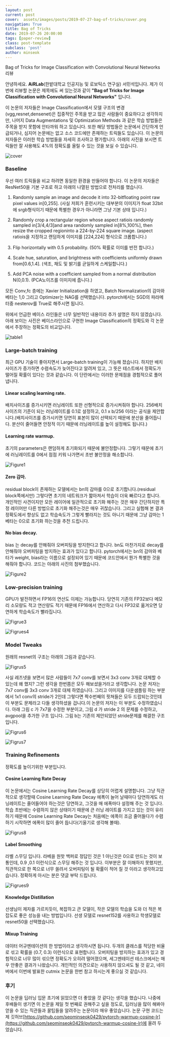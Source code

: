 ```yaml
---
layout: post
current: post
cover:  assets/images/posts/2019-07-27-bag-of-tricks/cover.png 
navigation: True
title: Bag of Tricks
date: 2019-07-26 20:00:00
tags: [paper-review]
class: post-template
subclass: 'post'
author: minseok
---
```



Bag of Tricks for Image Classification with Convolutional Neural Networks 리뷰

안녕하세요. **AiRLab**(한밭대학교 인공지능 및 로보틱스 연구실) 서민석입니다. 제가 이번에 리뷰할 논문은 제목에도 써 있는것과 같이 **"Bag of Tricks for Image Classification with Convolutional Neural Networks"** 입니다. 

이 논문의 저자들은 Image Classification에서 모델 구조의 변경(vgg,resnet,densenet)은 집중적인 주목을 받고 많은 사람들이 중요하다고 생각하지만, 나머지 Data Augmentations 및 Optimization Methods 과 같은 학습 방법들은 주목을 받지 못함에 안타까워 하고 있습니다. 또한 해당 방법들은 논문에서 간단하게 언급되거나, 심지어 논문에는 없고 소스 코드에만 존재하는 트릭들도 있습니다. 이 논문의 저자들은 이러한 학습 방법들을 자세히 조사하고 평가합니다. 아래의 사진을 보시면 트릭들만 잘 사용해도 4%의 정확도를 올릴 수 있는 것을 보실 수 있습니다.

![cover](/assets/images/posts/2019-07-27-bag-of-tricks/cover.png)

### Baseline

우선 여러 트릭들을 비교 하려면 동일한 환경을 만들어야 합니다. 이 논문의 저자들은 ResNet50을 기본 구조로 하고 아래의 나열된 방법으로 전처리를 했습니다.

1.  Randomly sample an image and decode it into 32-bitfloating point raw pixel values in[0,255].
(사실 저희가 훈련시키는 대부분의 이미지가 float 32bit에 srgb형식이기 때문에 특별한 경우가 아니라면 그냥 기본 상태 입니다.)

2.  Randomly crop a rectangular region whose aspect ratiois randomly sampled in[3/4,4/3]and area randomly sampled in[8%,100%], then resize the cropped regioninto a 224-by-224 square image.
(aspect ratiois을 지정하고 랜덤하게 이미지를 [224,224] 형식으로 크롭합니다.)

3.  Flip horizontally with 0.5 probability.
(50% 확률로 이미를 반전 합니다.)

4.  Scale hue, saturation, and brightness with coefficients uniformly drawn from[0.6,1.4].
(색조, 채도 및 밝기를 균일하게 스케일합니다.)

5.  Add PCA noise with a coefficient sampled from a normal distribution N(0,0.1).
(PCA노이즈를 이미지에 줍니다.)

모든 Conv,fc 층에는 Xavier Initialization을 하였고, Batch Normalization의 감마와 베타는 1,0 그리고 Optimizer는 NAG를 선택했습니다.
pytorch에서는 SGD의 파라메터중 nesterov를 True로 해주시면 됩니다.

위에서 언급한 베이스 라인들은 너무 일반적인 내용이라 추가 설명은 하지 않겠습니다. 아래 보이는 사진은 베이스라인으로 구현한 Image Classification의 정확도와 각 논문에서 주장하는 정확도의 비교입니다.

![table1](/assets/images/posts/2019-07-27-bag-of-tricks/table1.png)

### Large-batch training

최근 GPU 기술이 좋아지면서 Large-batch training이 가능해 졌습니다. 하지만 배치 사이즈가 증가하면 수렴속도가 늦어진다고 알려져 있고, 그 뜻은 테스트에서 정확도가 떨어질 확률이 있다는 것과 같습니다. 이 단란에서는 이러한 문제점을 경험적으로 풀어냅니다.

#### Linear scaling learning rate.

배치사이즈를 증가시키면 러닝레이트 또한 선형적으로 증가시켜줘야 합니다. 256배치 사이즈의 기준이 되는 러닝레이트를 0.1로 설정하고, 0.1 x b/256 이라는 공식을 제안합니다.(배치사이즈를 증가시키면 당연히 표본이 많이 선택되기 때문에 분산을 줄어듭니다. 분산이 줄어들면 안정적 이기 때문에 러닝레이트를 높이 설정해도 됩니다.)

#### Learning rate warmup.

초기의 parameters은 랜덤하게 초기화되기 때문에 불안정합니다. 그렇기 때문에 초기에 러닝레이트를 0에서 점점 키워 나가면서 초반 불안정을 해소합니다.

![Figure1](/assets/images/posts/2019-07-27-bag-of-tricks/Figure1.png)

#### Zero 감마.

residual block이 존재하는 모델에서는 bn의 감마를 0으로 초기합니다.(residual block쪽에서만) 그렇다면 초기의 네트워크가 짧아져서 학습이 더욱 빠르다고 합니다. 개인적인 사견이지만 모든 레이어에 일관적으로 초기화 해주는 것은 매우 간단하지만 특정 레이어만 다른 방법으로 초기화 해주는것은 매우 귀찮습니다. 그리고 실험해 본 결과 정확도에서 향상도 없고 학습속도가 그렇게 빨라지는 것도 아니기 때문에 그냥 감마는 1 베타는 0으로 초기화 하는것을 추천 드립니다.

#### No bias decay.

bias 는 decay를 안해줘야 오버피팅을 방지한다고 합니다. bn도 마찬가지로 decay를 안해줘야 오버피팅을 방지하는 효과가 있다고 합니다. pytorch에서는 bn의 감마와 베타가 weight, bias라는 이름으로 설정되어 있기 때문에 코드안에서 뭔가 특별한 것을 해줘야 합니다. 코드는 아래의 사진의 첨부했습니다.

![Figure2](/assets/images/posts/2019-07-27-bag-of-tricks/Figure2.png)

### Low-precision training

GPU가 발전하면서 FP16의 연산도 이제는 가능합니다. 당연히 기존의 FP32보다 메모리 소모량도 적고 연산량도 적기 때문에 FP16에서 연산하고 다시 FP32로 옮겨오면 당연하게 학습속도가 빨라집니다.

![Figrue3](/assets/images/posts/2019-07-27-bag-of-tricks/Figrue3.png)

![Figrues4](/assets/images/posts/2019-07-27-bag-of-tricks/Figrues4.png)

### Model Tweaks

원래의 resnet의 구조는 아래의 그림과 같습니다.

![Figrus5](/assets/images/posts/2019-07-27-bag-of-tricks/Figrus5.png)

사실 레즈넷을 보면서 많은 사람들이 7x7 conv를 보면서 3x3 conv 3개로 대체할 수 있는데 왜 했지? 그런 생각을 한번쯤은 모두 해보셨을거라고 생각합니다. 논문 저자는 7x7 conv를 3x3 conv 3개로 대체 하였습니다. 그리고 이미지를 다운샘플링 하는 부분에서 1x1 conv의 stride가 2인데 그렇다면 짝수번째의 핏쳐들은 모두 드랍되는것인데 이 부분도 문제라고 다들 생각하셨을 겁니다.이 논문의 저자는 이 부분도 수정하였습니다. 아래 그림 c 가 7x7을 수정한 부분이고, 그림 d 가 stride 2 의 문제를 수정하고, avgpool을 추가한 구조 입니다. 그림 b는 기존의 제안되었던 stride문제를 해결한 구조입니다.

![Figrus6](/assets/images/posts/2019-07-27-bag-of-tricks/Figrus6.png)

![Figrus7](/assets/images/posts/2019-07-27-bag-of-tricks/Figrus7.png)

### Training Refinements

정확도를 높이기위한 부분입니다.

#### Cosine Learning Rate Decay

이 논문에서는 Cosine Learning Rate Decay를 상당히 어렵게 설명합니다. 그냥 직관적으로 생각할때 Cosine Learning Rate Decay 에폭이 늘어 날때마다 당연하게도 러닝레이트는 줄어들어야 하는것은 당연하고, 그것을 매 에폭마다 설정해 주는 것 입니다. 학습 초반에는 수렴하지 않은 상태이기 때문에 큰 러닝 레이트를 가지고 있는 것이 유리하기 때문에 Cosine Learning Rate Decay는 처음에는 에폭이 조금 줄어들다가 수렴하기 시작하면 에폭이 많이 줄어 듭니다(기울기로 생각해 볼때).

![Figrus8](/assets/images/posts/2019-07-27-bag-of-tricks/Figrus8.png)

#### Label Smoothing

라벨 스무딩 입니다. 라베을 원핫 백퍼로 정답인 것은 1 아닌것은 0으로 만드는 것이 보통인데, 0.9 ,0.1 이런식으로 스무딩 해주는 것 입니다.
이부분은 잘 이해하지 못했지만, 직관적으로 한 쪽으로 너무 쏠려서 오버피팅이 될 확률이 적어 질 것 이라고 생각하고있습니다. 정확하게 아시는 분은 댓글 부탁 드립니다.

![Figrues9](/assets/images/posts/2019-07-27-bag-of-tricks/Figrues9.png)

#### Knowledge Distillation

선생님이 제자를 가르치듯이, 복잡하고 큰 모델이, 작은 모델의 학습을 도와 더 적은 복잡도로 좋은 성능을 내는 방법입니다. 선생 모델로 resnet152를 사용하고 학생모델로 resnet50을 선택했습니다.

#### Mixup Training

데이터 어규멘테이션의 한 방법이라고 생각하시면 됩니다. 두개의 클래스를 적당한 비율로 섞고 확률을 (0.7, 0.3) 이런식으로 표현합니다. 오버피팅을 방지하는 효과가 있고 경험적으로 너무 많이 섞으면 정확도가 오히려 떨어졌으며, 세그멘테이션 테스크에서는 매우 안좋은 결과가 나왔습니다. 개인적인 의견으로는 사용하지 않으셔도 될 것 같고, 네이버에서 이번에 발표한 cutmix 논문을 한번 참고 하시는게 좋으실 것 같습니다.

### 후기

이 논문을 딥러닝 입문 초기에 읽었으면 더 좋았을 것 같다는 생각을 했습니다. 나중에 후배들이 생기면 이 논문을 제일 첫 번째로 권해주고 싶을 정도로, 딥러닝을 많이 해봐야 얻을 수 있는 직관들과 꿀팁들을 알려주는 논문이라 매우 좋았습니다. 논문 구현 코드는 제 깃허브[https://github.com/seominseok0429/pytorch-warmup-cosine-lr](https://github.com/seominseok0429/pytorch-warmup-cosine-lr)에 올려 두었습니다.
